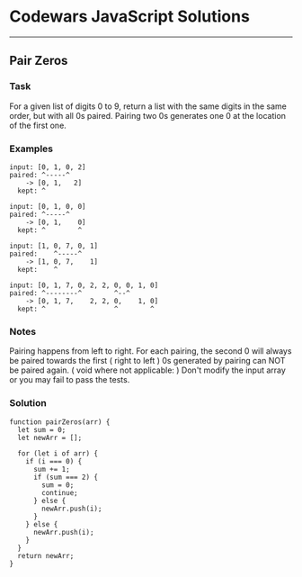 # Codewars JavaScript Solutions

---

## Pair Zeros

### Task

For a given list of digits 0 to 9, return a list with the same digits in the same order,
but with all 0s paired. Pairing two 0s generates one 0 at the location of the first one.

### Examples

```
input: [0, 1, 0, 2]
paired: ^-----^
    -> [0, 1,   2]
  kept: ^

input: [0, 1, 0, 0]
paired: ^-----^
    -> [0, 1,    0]
  kept: ^        ^

input: [1, 0, 7, 0, 1]
paired:    ^-----^
    -> [1, 0, 7,    1]
  kept:    ^

input: [0, 1, 7, 0, 2, 2, 0, 0, 1, 0]
paired: ^--------^        ^--^
    -> [0, 1, 7,    2, 2, 0,    1, 0]
  kept: ^                 ^        ^
```

### Notes

Pairing happens from left to right. For each pairing, the second 0 will always be paired towards the first ( right to left )
0s generated by pairing can NOT be paired again.
( void where not applicable: ) Don't modify the input array or you may fail to pass the tests.

### Solution

```
function pairZeros(arr) {
  let sum = 0;
  let newArr = [];

  for (let i of arr) {
    if (i === 0) {
      sum += 1;
      if (sum === 2) {
        sum = 0;
        continue;
      } else {
        newArr.push(i);
      }
    } else {
      newArr.push(i);
    }
  }
  return newArr;
}
```
